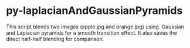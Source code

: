 # py-laplacianAndGaussianPyramids
 This script blends two images (apple.jpg and orange.jpg) using. Gaussian and Laplacian pyramids for a smooth transition effect. It also saves the direct half-half blending for comparison.
